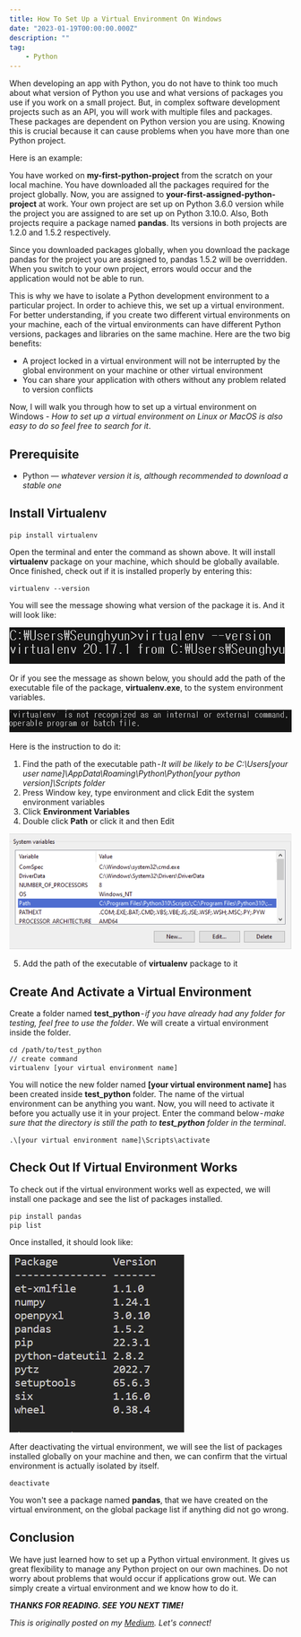 ```yaml
---
title: How To Set Up a Virtual Environment On Windows
date: "2023-01-19T00:00:00.000Z"
description: ""
tag: 
    - Python
---
```


When developing an app with Python, you do not have to think too much about what version of Python you use and what versions of packages you use if you work on a small project. But, in complex software development projects such as an API, you will work with multiple files and packages. These packages are dependent on Python version you are using. Knowing this is crucial because it can cause problems when you have more than one Python project.

Here is an example: 

You have worked on **my-first-python-project** from the scratch on your local machine. You have downloaded all the packages required for the project globally. Now, you are assigned to **your-first-assigned-python-project** at work. Your own project are set up on Python 3.6.0 version while the project you are assigned to are set up on Python 3.10.0. Also, Both projects require a package named **pandas**. Its versions in both projects are 1.2.0 and 1.5.2 respectively. 

Since you downloaded packages globally, when you download the package pandas for the project you are assigned to, pandas 1.5.2 will be overridden. When you switch to your own project, errors would occur and the application would not be able to run.

This is why we have to isolate a Python development environment to a particular project. In order to achieve this, we set up a virtual environment. For better understanding, if you create two different virtual environments on your machine, each of the virtual environments can have different Python versions, packages and libraries on the same machine. Here are the two big benefits:

- A project locked in a virtual environment will not be interrupted by the global environment on your machine or other virtual environment
- You can share your application with others without any problem related to version conflicts

Now, I will walk you through how to set up a virtual environment on Windows - _How to set up a virtual environment on Linux or MacOS is also easy to do so feel free to search for it_.

## Prerequisite
- Python — _whatever version it is, although recommended to download a stable one_

## Install Virtualenv
```
pip install virtualenv
```

Open the terminal and enter the command as shown above. It will install **virtualenv** package on your machine, which should be globally available. Once finished, check out if it is installed properly by entering this:

```
virtualenv --version
```

You will see the message showing what version of the package it is. And it will look like:

![terminal](../imgs/6/terminal.png)

Or if you see the message as shown below, you should add the path of the executable file of the package, **virtualenv.exe**, to the system environment variables.

![not-recognized](../imgs/6/not-recognized.png)

Here is the instruction to do it:
1. Find the path of the executable path - _It will be likely to be C:\Users\[your user name]\AppData\Roaming\Python\Python[your python version]\Scripts folder_
2. Press Window key, type environment and click Edit the system environment variables
3. Click **Environment Variables**
4. Double click **Path** or click it and then Edit

![system-env-path](../imgs/6/system-env-path.png)

5. Add the path of the executable of **virtualenv** package to it

## Create And Activate a Virtual Environment
Create a folder named **test_python** - _if you have already had any folder for testing, feel free to use the folder_. We will create a virtual environment inside the folder.
```
cd /path/to/test_python
// create command
virtualenv [your virtual environment name]
```

You will notice the new folder named **[your virtual environment name]** has been created inside **test_python** folder. The name of the virtual environment can be anything you want. Now, you will need to activate it before you actually use it in your project. Enter the command below - _make sure that the directory is still the path to **test_python** folder in the terminal_.

```
.\[your virtual environment name]\Scripts\activate
```

## Check Out If Virtual Environment Works
To check out if the virtual environment works well as expected, we will install one package and see the list of packages installed.
```
pip install pandas
pip list
```

Once installed, it should look like:

![pacakge-list](../imgs/6/pacakge-list.png)

After deactivating the virtual environment, we will see the list of packages installed globally on your machine and then, we can confirm that the virtual environment is actually isolated by itself.

```
deactivate
```

You won't see a package named **pandas**, that we have created on the virtual environment, on the global package list if anything did not go wrong.

## Conclusion
We have just learned how to set up a Python virtual environment. It gives us great flexibility to manage any Python project on our own machines. Do not worry about problems that would occur if applications grow out. We can simply create a virtual environment and we know how to do it.

_**THANKS FOR READING. SEE YOU NEXT TIME!**_

_This is originally posted on my [Medium](https://medium.com/@shkim04/python-how-to-set-up-a-virtual-environment-on-windows-3d4858e44a74)._
_Let's connect!_